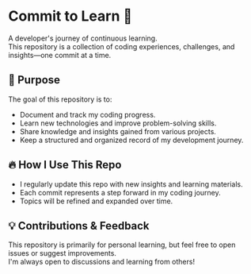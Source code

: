 # Commit to Learn 🚀

A developer's journey of continuous learning.  
This repository is a collection of coding experiences, challenges, and insights—one commit at a time.

## 📌 Purpose
The goal of this repository is to:
- Document and track my coding progress.
- Learn new technologies and improve problem-solving skills.
- Share knowledge and insights gained from various projects.
- Keep a structured and organized record of my development journey.

## 🔥 How I Use This Repo
- I regularly update this repo with new insights and learning materials.
- Each commit represents a step forward in my coding journey.
- Topics will be refined and expanded over time.

## 💡 Contributions & Feedback
This repository is primarily for personal learning, but feel free to open issues or suggest improvements.  
I'm always open to discussions and learning from others!
